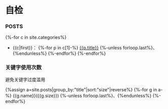 # 自检
### POSTS
{%-for c in site.categories%}
- {{c|first}}：
{%-for p in c[1]-%}
[{{p.title}}]({{p.url|relative_url}})
{%-unless forloop.last%}、{%endunless%}
{%-endfor%}
{%-endfor%}

### 关键字使用次数
避免关键字过度滥用

{%assign a=site.posts|group_by:"title"|sort:"size"|reverse%}
{%-for g in a-%}
{{g.name}}({{g.size}})
{%-unless forloop.last%}、{%endunless%}
{%-endfor%}
